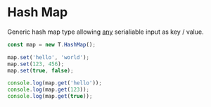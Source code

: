 # Hash Map

Generic hash map type allowing [any](../any/README.md) serialiable input as key / value.

```js
const map = new T.HashMap();

map.set('hello', 'world');
map.set(123, 456);
map.set(true, false);

console.log(map.get('hello'));
console.log(map.get(123));
console.log(map.get(true));
```